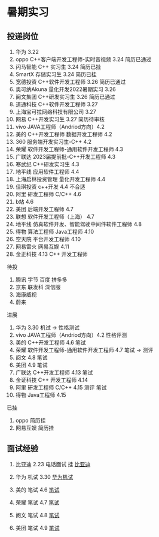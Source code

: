 # 暑期实习

## 投递岗位
1. 华为 3.22
2. oppo C++客户端开发工程师-实时音视频 3.24 简历已通过
3. 闪马智能 C++ 实习生 3.24 简历已挂
4. SmartX 存储实习生 3.24 简历已挂
5. 宽德投资 C++软件开发工程师 3.26 简历已通过
6. 奥可纳Akuna 量化开发2022暑期实习 3.26
7. 阅文集团 C++研发实习生 3.26 简历已通过
8. 道通科技 C++软件开发工程师 3.27
9. 上海宝可拉网络科技有限公司 3.27
10. 网易 C++开发实习生 3.27 简历待审核
11. vivo JAVA工程师（Andriod方向）4.2
12. 美的 C++开发工程师 数据开发工程师 4.2
13. 360 服务端开发实习生-C++ 4.2
14. 荣耀 软件开发工程师-通用软件开发工程师 4.3
15. 广联达 2023届提前批-C++开发工程师 4.3
16. 寒武纪 C++研发实习生 4.3
17. 地平线 应用软件工程师 4.4
18. 上海启林投资管理 量化开发工程师 4.4
19. 佳琪投资 c++开发 4.4 不合适
20. 阿里 研发工程师 C/C++ 4.6
21. b站 4.6
22. 美团 后端开发工程师 4.7
23. 联想 软件开发工程师（上海） 4.7
24. 地平线 仿真软件开发、智能驾驶中间件软件工程师 4.8
25. 得物 算法工程师 Java工程师 4.10
26. 空天院 平台开发工程师 4.10
27. 网易雷火 网易互娱 4.11
28. 金正科技 4.13 C++ 开发工程师






待投
1. 腾讯 字节 百度 拼多多
2. 京东 联发科 深信服
3. 海康威视
5. 蔚来

进展  
1. 华为 3.30 机试 -> 性格测试
2. vivo JAVA工程师（Andriod方向）4.2 性格评测
3. 美的 C++开发工程师 4.6 笔试
4. 荣耀 软件开发工程师-通用软件开发工程师 4.7 笔试 -> 测评
5. 阅文 4.8 笔试
6. 美团 4.9 笔试
7. 广联达 C++开发工程师 4.13 笔试
8. 金证科技 C++ 开发工程师 4.14
9. 阿里 研发工程师 C/C++ 4.15 测评 笔试 
10. 得物 Java工程师 4.15


已挂
1. oppo 简历挂
2. 网易互娱 简历挂


## 面试经验  

1. 比亚迪 2.23 电话面试  挂 
[比亚迪](.//比亚迪.md)


2. 华为 机试 3.30
[华为机试](https://www.nowcoder.com/discuss/919142?type=post&order=create&pos=&page=1&ncTraceId=&channel=-1&source_id=search_post_nctrack&gio_id=E1540C4C1D1FFD6FD3F271079B049B8B-1648800652477)

3. 美的 笔试 4.6
[笔试](.//美的.md)

4. 荣耀 笔试 4.7
[笔试](.//荣耀.md)

4. 阅文 笔试 4.8
[笔试](.//阅文.md)

5. 美团 笔试 4.9
[笔试](https://leetcode-cn.com/circle/discuss/hAAj8i/)